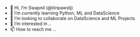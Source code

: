 - 👋 Hi, I’m Swapnil (@liinpawstj)
- 🌱 I’m currently learning Python, ML and DataScience
- 💞️ I’m looking to collaborate on DataScience and ML Projects
- 👀 I’m interested in ..
- 📫 How to reach me ...

<!---
linpawstj/linpawstj is a ✨ special ✨ repository because its `README.md` (this file) appears on your GitHub profile.
You can click the Preview link to take a look at your changes.
--->
